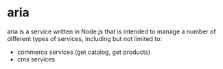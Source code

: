 # aria

aria is a service written in Node.js that is intended to manage a number of different types of services, including but not limited to:
* commerce services (get catalog, get products)
* cms services
